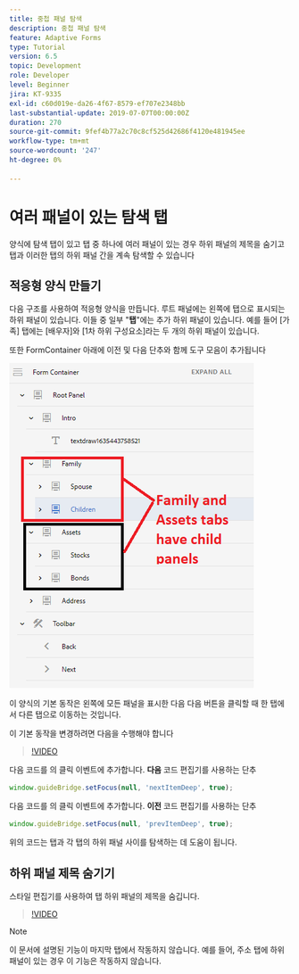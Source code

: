 ```yaml
---
title: 중첩 패널 탐색
description: 중첩 패널 탐색
feature: Adaptive Forms
type: Tutorial
version: 6.5
topic: Development
role: Developer
level: Beginner
jira: KT-9335
exl-id: c60d019e-da26-4f67-8579-ef707e2348bb
last-substantial-update: 2019-07-07T00:00:00Z
duration: 270
source-git-commit: 9fef4b77a2c70c8cf525d42686f4120e481945ee
workflow-type: tm+mt
source-wordcount: '247'
ht-degree: 0%

---
```


# 여러 패널이 있는 탐색 탭

양식에 탐색 탭이 있고 탭 중 하나에 여러 패널이 있는 경우 하위 패널의 제목을 숨기고 탭과 이러한 탭의 하위 패널 간을 계속 탐색할 수 있습니다

## 적응형 양식 만들기

다음 구조를 사용하여 적응형 양식을 만듭니다. 루트 패널에는 왼쪽에 탭으로 표시되는 하위 패널이 있습니다. 이들 중 일부 &quot;**탭**&quot;에는 추가 하위 패널이 있습니다. 예를 들어 [가족] 탭에는 [배우자]와 [1차 하위 구성요소]라는 두 개의 하위 패널이 있습니다.

또한 FormContainer 아래에 이전 및 다음 단추와 함께 도구 모음이 추가됩니다

![도구 모음 간격](assets/multiple-panels.png)



이 양식의 기본 동작은 왼쪽에 모든 패널을 표시한 다음 다음 버튼을 클릭할 때 한 탭에서 다른 탭으로 이동하는 것입니다.

이 기본 동작을 변경하려면 다음을 수행해야 합니다

>[!VIDEO](https://video.tv.adobe.com/v/338369?quality=12&learn=on)


다음 코드를 의 클릭 이벤트에 추가합니다. **다음** 코드 편집기를 사용하는 단추

```javascript
window.guideBridge.setFocus(null, 'nextItemDeep', true);
```

다음 코드를 의 클릭 이벤트에 추가합니다. **이전** 코드 편집기를 사용하는 단추

```javascript
window.guideBridge.setFocus(null, 'prevItemDeep', true);
```

위의 코드는 탭과 각 탭의 하위 패널 사이를 탐색하는 데 도움이 됩니다.

## 하위 패널 제목 숨기기

스타일 편집기를 사용하여 탭 하위 패널의 제목을 숨깁니다.

>[!VIDEO](https://video.tv.adobe.com/v/338370?quality=12&learn=on)

>[!NOTE]
>
>이 문서에 설명된 기능이 마지막 탭에서 작동하지 않습니다. 예를 들어, 주소 탭에 하위 패널이 있는 경우 이 기능은 작동하지 않습니다.
